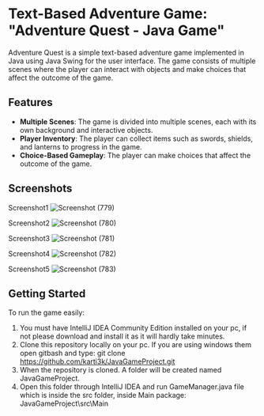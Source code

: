 # Text-Based Adventure Game: "Adventure Quest - Java Game"

Adventure Quest is a simple text-based adventure game implemented in Java using Java Swing for the user interface. The game consists of multiple scenes where the player can interact with objects and make choices that affect the outcome of the game.

## Features

- **Multiple Scenes**: The game is divided into multiple scenes, each with its own background and interactive objects.
- **Player Inventory**: The player can collect items such as swords, shields, and lanterns to progress in the game.
- **Choice-Based Gameplay**: The player can make choices that affect the outcome of the game.

## Screenshots
Screenshot1
![Screenshot (779)](https://github.com/karti3k/JavaGameProject/assets/97697722/5488f811-e860-4e68-af83-6b86a12c1385)

Screenshot2
![Screenshot (780)](https://github.com/karti3k/JavaGameProject/assets/97697722/6a42577a-0c26-406b-9343-d74d65a9da5e)

Screenshot3
![Screenshot (781)](https://github.com/karti3k/JavaGameProject/assets/97697722/ba17fa58-dff6-4036-95bd-f00c102e735d)

Screenshot4
![Screenshot (782)](https://github.com/karti3k/JavaGameProject/assets/97697722/268a940e-3576-41f8-9cc9-9611f6f84011)

Screenshot5
![Screenshot (783)](https://github.com/karti3k/JavaGameProject/assets/97697722/fd89dc9d-36ec-4e12-8a21-5e7507d66c29)

## Getting Started

To run the game easily:

1. You must have IntelliJ IDEA Community Edition installed on your pc, if not please download and install it as it will hardly take minutes.
2. Clone this repository locally on your pc. If you are using windows them open gitbash and type: git clone https://github.com/karti3k/JavaGameProject.git
3. When the repository is cloned. A folder will be created named JavaGameProject.
4. Open this folder through IntelliJ IDEA and run GameManager.java file which is inside the src folder, inside Main package: JavaGameProject\src\Main
